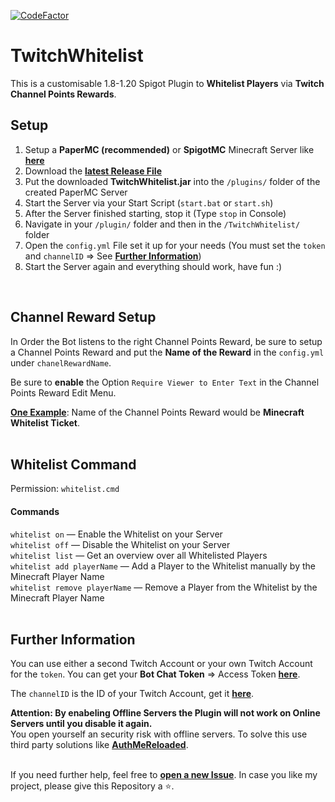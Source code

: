 [![CodeFactor](https://www.codefactor.io/repository/github/jakkoble/twitchwhitelist/badge)](https://www.codefactor.io/repository/github/jakkoble/twitchwhitelist)
# TwitchWhitelist
This is a customisable 1.8-1.20 Spigot Plugin to **Whitelist Players** via **Twitch Channel Points Rewards**.
</br>
## Setup
1. Setup a **PaperMC (recommended)** or **SpigotMC** Minecraft Server like **[here](https://docs.papermc.io/paper/getting-started#downloading-paper)**
2. Download the **[latest Release File](https://github.com/jakkoble/TwitchWhitelist/releases/latest)**
3. Put the downloaded **TwitchWhitelist.jar** into the `/plugins/` folder of the created PaperMC Server
4. Start the Server via your Start Script (`start.bat` or `start.sh`)
5. After the Server finished starting, stop it (Type `stop` in Console)
6. Navigate in your `/plugin/` folder and then in the `/TwitchWhitelist/` folder
7. Open the `config.yml` File set it up for your needs (You must set the `token` and `channelID` => See **[Further Information](#further-information)**)
8. Start the Server again and everything should work, have fun :)
</br>

## Channel Reward Setup
In Order the Bot listens to the right Channel Points Reward, be sure to setup a Channel Points Reward and put the **Name of the Reward** in the `config.yml` under `chanelRewardName`. 

Be sure to **enable** the Option `Require Viewer to Enter Text` in the Channel Points Reward Edit Menu.

**[One Example](https://i.imgur.com/7CFZNzM.png)**: Name of the Channel Points Reward would be **Minecraft Whitelist Ticket**.
</br>
</br>

## Whitelist Command
Permission: `whitelist.cmd`
#### Commands
`whitelist on` — Enable the Whitelist on your Server </br>
`whitelist off` — Disable the Whitelist on your Server </br>
`whitelist list` — Get an overview over all Whitelisted Players </br>
`whitelist add playerName` — Add a Player to the Whitelist manually by the Minecraft Player Name </br>
`whitelist remove playerName` — Remove a Player from the Whitelist by the Minecraft Player Name </br>
</br>


## Further Information
You can use either a second Twitch Account or your own Twitch Account for the `token`. You can get your **Bot Chat Token** => Access Token **[here](https://twitchtokengenerator.com/)**. 

The `channelID` is the ID of your Twitch Account, get it **[here](https://www.streamweasels.com/tools/convert-twitch-username-to-user-id/)**.

**Attention: By enabeling Offline Servers the Plugin will not work on Online Servers until you disable it again.** </br>
You open yourself an security risk with offline servers. To solve this use third party solutions like **[AuthMeReloaded](https://www.spigotmc.org/resources/authmereloaded.6269/)**.
</br>
</br>


If you need further help, feel free to **[open a new Issue](https://github.com/Jakkoble/TwitchWhitelist/issues/new)**. In case you like my project, please give this Repository a ⭐.
